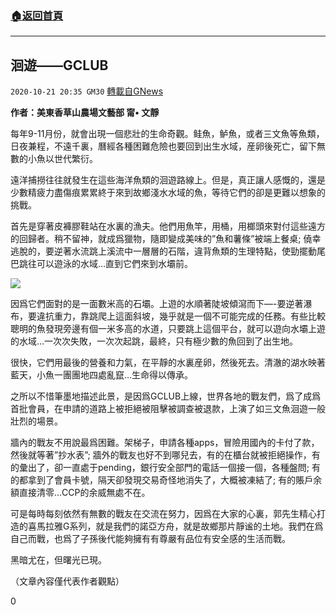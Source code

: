 ###  [:house:返回首頁](https://github.com/ourhimalayas/txt)
---

## 洄遊——GCLUB
`2020-10-21 20:35 GM30` [轉載自GNews](https://gnews.org/zh-hant/439035/)

**作者：美東香草山農場文藝部 甯• 文靜**

每年9-11月份，就會出現一個悲壯的生命奇觀。鲑魚，鲈魚，或者三文魚等魚類，日夜兼程，不遠千裏，曆經各種困難危險也要回到出生水域，産卵後死亡，留下無數的小魚以世代繁衍。

遠洋捕撈往往就發生在這些海洋魚類的洄遊路線上。但是，真正讓人感慨的，還是少數精疲力盡傷痕累累終于來到故鄉淺水水域的魚，等待它們的卻是更難以想象的挑戰。

首先是穿著皮褲膠鞋站在水裏的漁夫。他們用魚竿，用桶，用榔頭來對付這些遠方的回歸者。稍不留神，就成爲獵物，隨即變成美味的”魚和薯條”被端上餐桌; 僥幸逃脫的，要逆著水流跳上溪流中一層層的石階，違背魚類的生理特點，使勁擺動尾巴跳往可以遊泳的水域…直到它們來到水壩前。

![]()![](https://gnews-media-offload.s3.amazonaws.com/wp-content/uploads/2020/10/21202514/1-119.jpg)

因爲它們面對的是一面數米高的石壩。上遊的水順著陡坡傾瀉而下—-要逆著瀑布，要違抗重力，靠跳爬上這面斜坡，幾乎就是一個不可能完成的任務。有些比較聰明的魚發現旁邊有個一米多高的水道，只要跳上這個平台，就可以遊向水壩上遊的水域…一次次失敗，一次次起跳，最終，只有極少數的魚回到了出生地。

很快，它們用最後的營養和力氣，在平靜的水裏産卵，然後死去。清澈的湖水映著藍天，小魚一團團地四處亂竄…生命得以傳承。

之所以不惜筆墨地描述此景，是因爲GCLUB上線，世界各地的戰友們，爲了成爲首批會員，在申請的道路上被拒絕被阻擊被調查被退款，上演了如三文魚洄遊一般壯烈的場景。

牆內的戰友不用說最爲困難。架梯子，申請各種apps，冒險用國內的卡付了款，然後就等著”抄水表”; 牆外的戰友也好不到哪兒去，有的在櫃台就被拒絕操作，有的彙出了，卻一直處于pending，銀行安全部門的電話一個接一個，各種盤問; 有的都拿到了會員卡號，隔天卻發現交易奇怪地消失了，大概被凍結了; 有的賬戶余額直接清零…CCP的余威無處不在。

可是每時每刻依然有無數的戰友在交流在努力，因爲在大家的心裏，郭先生精心打造的喜馬拉雅G系列，就是我們的諾亞方舟，就是故鄉那片靜谧的土地。我們在爲自己而戰，也爲了子孫後代能夠擁有有尊嚴有品位有安全感的生活而戰。

黑暗尤在，但曙光已現。

（文章內容僅代表作者觀點）

0

